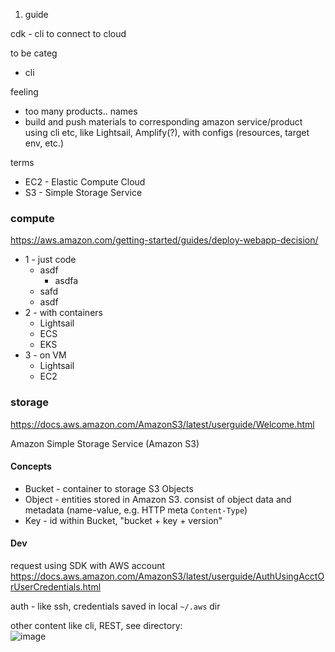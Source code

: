 

1. guide


cdk - cli to connect to cloud

to be categ
* cli


feeling
* too many products.. names
* build and push materials to corresponding amazon service/product using cli etc, like Lightsail, Amplify(?), with configs (resources, target env, etc.)

terms
* EC2 - Elastic Compute Cloud
* S3 - Simple Storage Service

### compute
https://aws.amazon.com/getting-started/guides/deploy-webapp-decision/

* 1 - just code
    * asdf
        * asdfa
    * safd
    * asdf
* 2 - with containers
    * Lightsail
    * ECS
    * EKS
* 3 - on VM
    * Lightsail
    * EC2

### storage
https://docs.aws.amazon.com/AmazonS3/latest/userguide/Welcome.html

Amazon Simple Storage Service (Amazon S3)

#### Concepts
* Bucket - container to storage S3 Objects
* Object - entities stored in Amazon S3. consist of object data and metadata (name-value, e.g. HTTP meta `Content-Type`)
* Key - id within Bucket, "bucket + key + version"

#### Dev
request using SDK with AWS account
https://docs.aws.amazon.com/AmazonS3/latest/userguide/AuthUsingAcctOrUserCredentials.html

auth - like ssh, credentials saved in local `~/.aws` dir

other content like cli, REST, see directory: \
![image](https://user-images.githubusercontent.com/5567035/149057331-64c4c632-655c-4292-bcd7-b0eca54d34de.png)

